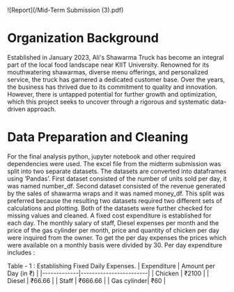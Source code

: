 ![Report](/Mid-Term Submission (3).pdf)
# Organization Background 
Established in January 2023, Ali's Shawarma Truck has become an integral part of the local food landscape near KIIT University. Renowned for its mouthwatering shawarmas, diverse menu offerings, and personalized service, the truck has garnered a dedicated customer base. Over the years, the business has thrived due to its commitment to quality and innovation. However, there is untapped potential for further growth and optimization, which this project seeks to uncover through a rigorous and systematic data-driven approach.

# Data Preparation and Cleaning 
For the final analysis python, jupyter notebook and other required dependencies were used. The excel file from the midterm submission was split into two separate datasets. The datasets are converted into dataframes using ‘Pandas’. First dataset consisted of the number of units sold per day, it was named number_df. Second dataset consisted of the revenue generated by the sales of shawarma wraps and it was named money_df. This split was preferred because the resulting two datasets required two different sets of calculations and plotting. Both of the datasets were further checked for missing values and cleaned. A fixed cost expenditure is established for each day. The monthly salary of staff, Diesel expenses per month and the price of the gas cylinder per month, price and quantity of chicken per day were inquired from the owner. To get the per day expenses the prices which were available on a monthly basis were divided by 30. Per day expenditure includes : 

 Table - 1 : Establishing Fixed Daily Expenses.
| Expenditure | Amount per Day (in ₹) |
|-------------|------------------------|
| Chicken     | ₹2100                  |
| Diesel      | ₹66.66                 |
| Staff       | ₹666.66                |
| Gas cylinder| ₹60                    |



